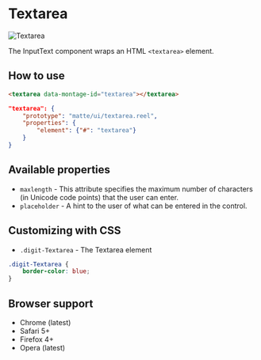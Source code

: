 # Textarea

![Textarea](https://raw.github.com/montagejs/montage-lab/master/skeleton/mobile/components/textarea.reel/screenshot.png)

The InputText component wraps an HTML `<textarea>` element.

## How to use

```html
<textarea data-montage-id="textarea"></textarea>
```

```json
"textarea": {
    "prototype": "matte/ui/textarea.reel",
    "properties": {
        "element": {"#": "textarea"}
    }
}
```


## Available properties

* `maxlength` - This attribute specifies the maximum number of characters (in Unicode code points) that the user can enter.
* `placeholder` - A hint to the user of what can be entered in the control.



## Customizing with CSS

* `.digit-Textarea` - The Textarea element

```css
.digit-Textarea {
    border-color: blue;
}
```



## Browser support

* Chrome (latest)
* Safari 5+
* Firefox 4+
* Opera (latest)
